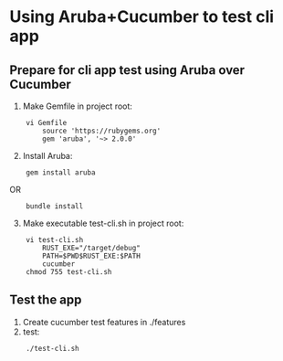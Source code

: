 # Using Aruba+Cucumber to test cli app
## Prepare for cli app test using Aruba over Cucumber
1. Make Gemfile in project root:
```
    vi Gemfile
        source 'https://rubygems.org'
        gem 'aruba', '~> 2.0.0'
```
2. Install Aruba:
```
    gem install aruba
```
OR
```
    bundle install
```

3. Make executable test-cli.sh in project root:
```
    vi test-cli.sh
        RUST_EXE="/target/debug"
        PATH=$PWD$RUST_EXE:$PATH
        cucumber
    chmod 755 test-cli.sh
```

## Test the app
1. Create cucumber test features in ./features
2. test:
```
    ./test-cli.sh
```
